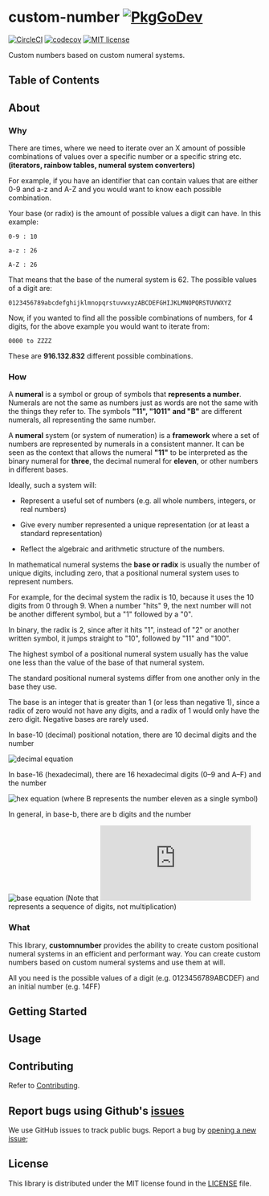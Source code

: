 # custom-number [![PkgGoDev](https://pkg.go.dev/badge/github.com/slysterous/custom-number)](https://pkg.go.dev/github.com/slysterous/custom-number)
[![CircleCI](https://circleci.com/gh/slysterous/custom-number.svg?style=shield)](https://circleci.com/gh/slysterous/custom-numbers)
[![codecov](https://codecov.io/gh/slysterous/custom-number/branch/main/graph/badge.svg?token=057BbZbRE4)](https://codecov.io/gh/slysterous/custom-number)
[![MIT license](https://img.shields.io/badge/License-MIT-blue.svg)](https://lbesson.mit-license.org/)


Custom numbers based on custom numeral systems.
## Table of Contents ##

## About ##

### Why
There are times, where we need to iterate over an X amount of possible combinations of values over a specific number or a specific string etc.
<strong> (iterators, rainbow tables, numeral system converters) </strong>
 
For example, if you have an identifier that can contain values that are either 0-9 and a-z and A-Z and you would want to know each possible 
combination.

Your base (or radix) is the amount of possible values a digit can have. In this example:
```.env
0-9 : 10

a-z : 26

A-Z : 26
```
That means that the base of the numeral system is 62. The possible values of a digit are:
```.env
0123456789abcdefghijklmnopqrstuvwxyzABCDEFGHIJKLMNOPQRSTUVWXYZ
```
Now, if you wanted to find all the possible combinations of numbers, for 4 digits, for the above example you would want to iterate from:
```.env
0000 to ZZZZ
```
These are <strong>916.132.832</strong> different possible combinations.

### How
A <strong>numeral</strong> is a symbol or group of symbols that <strong>represents a number</strong>. Numerals are not the
same as numbers just as words are not the same with the things they refer to. The symbols <strong>"11", "1011" and "B"</strong>
are different numerals, all representing the same number.

A <strong>numeral</strong> system (or system of numeration) is a <strong>framework</strong> where a set of numbers are 
represented by numerals in a consistent manner. It can be seen as the context that allows the numeral <strong>"11"</strong> to be interpreted
as the binary numeral for <strong>three</strong>, the decimal numeral for <strong>eleven</strong>, or other numbers in different bases.

Ideally, such a system will:

* Represent a useful set of numbers (e.g. all whole numbers, integers, or real numbers)

* Give every number represented a unique representation (or at least a standard representation)

* Reflect the algebraic and arithmetic structure of the numbers.

In mathematical numeral systems the <strong>base or radix</strong> is usually the number of unique digits, including zero, that a positional numeral system uses to represent numbers. 

For example, for the decimal system the radix is 10, because it uses the 10 digits from 0 through 9. 
When a number "hits" 9, the next number will not be another different symbol, but a "1" followed by a "0". 

In binary, the radix is 2, since after it hits "1", instead of "2" or another written symbol, it jumps straight to "10", followed by "11" and "100".

The highest symbol of a positional numeral system usually has the value one less than the value of the base of that numeral system. 

The standard positional numeral systems differ from one another only in the base they use.

The base is an integer that is greater than 1 (or less than negative 1), since a radix of zero would not have any digits, and a radix of 1 would only have the zero digit. Negative bases are rarely used.

In base-10 (decimal) positional notation, there are 10 decimal digits and the number

![decimal equation](https://latex.codecogs.com/svg.latex?2056=(2%20*%2010^3%20)+(5%20*%2010^2)%20+(0%20*%2010%20^1)+(6*10^0))

In base-16 (hexadecimal), there are 16 hexadecimal digits (0–9 and A–F) and the number

![hex equation](https://latex.codecogs.com/svg.latex?171B=(1*16^3)+(7*16^2)+(1*16^1)+(B*16^0)) (where B represents the number eleven as a single symbol)

In general, in base-b, there are b digits and the number

![base equation](https://latex.codecogs.com/svg.latex?a_3a_2a_1a_0=(a_3%20*%20b^3)+(a_2*b^2)+(a_1*b^1)+(a_0*b^0))
(Note that ![base digits](https://latex.codecogs.com/svg.latex?a_3a_2a_1a_0) represents a sequence of digits, not multiplication)

### What
This library, <strong>customnumber</strong> provides the ability to create custom positional numeral systems in an efficient and performant way.
You can create custom numbers based on custom numeral systems and use them at will. 

All you need is the possible values of a digit (e.g. 0123456789ABCDEF) and an initial number (e.g. 14FF)
## Getting Started ##

## Usage ##

## Contributing ##
Refer to [Contributing](https://github.com/slysterous/custom-number/blob/main/CONTRIBUTING.md).
## Report bugs using Github's [issues](https://github.com/slysterous/custom-number/issues)
We use GitHub issues to track public bugs. Report a bug by [opening a new issue](https://github.com/slysterous/custom-number/issues);

## License ##
This library is distributed under the MIT license found in the [LICENSE](./LICENSE)
file.
